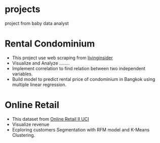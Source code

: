 # projects
  project from baby data analyst

# Rental Condominium
  * This project use web scraping from [livinginsider](https://www.livinginsider.com)
  * Visualize and Analyze ........ 
  * Implement correlation to find relation between two independent variables.
  * Build model to predict rental price of condominium in Bangkok using multiple linear regression.  

# Online Retail 
  * This dataset from [Online Retail II UCI](https://www.kaggle.com/datasets/mashlyn/online-retail-ii-uci)
  * Visualize revenue
  * Ecploring customers Segmentation with RFM model and K-Means Clustering.
  
  
  
